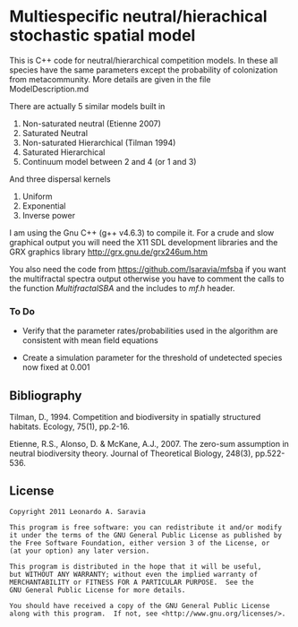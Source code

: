 
# Multiespecific neutral/hierachical stochastic spatial model

This is C++ code for neutral/hierarchical competition models. In these all species have the same parameters except the probability of colonization from metacommunity. More details are given in the file ModelDescription.md

There are actually 5 similar models built in

1. Non-saturated neutral (Etienne 2007)
2. Saturated Neutral 
3. Non-saturated Hierarchical (Tilman 1994)
4. Saturated Hierarchical 
5. Continuum model between 2 and 4 (or 1 and 3)

And three dispersal kernels

1. Uniform
2. Exponential
3. Inverse power 

I am using the Gnu C++ (g++ v4.6.3) to compile it. For a crude and slow graphical output you will need the X11 SDL development libraries and the GRX graphics library http://grx.gnu.de/grx246um.htm

You also need the code from https://github.com/lsaravia/mfsba if you want the multifractal spectra output otherwise you have to comment the calls to the function *MultifractalSBA* and the includes to *mf.h* header.

### To Do

* Verify that the parameter rates/probabilities used in the algorithm are consistent with mean field equations

* Create a simulation parameter for the threshold of undetected species now fixed at 0.001

## Bibliography

Tilman, D., 1994. Competition and biodiversity in spatially structured habitats. Ecology, 75(1), pp.2-16.

Etienne, R.S., Alonso, D. & McKane, A.J., 2007. The zero-sum assumption in neutral biodiversity theory. Journal of Theoretical Biology, 248(3), pp.522-536.

## License

	Copyright 2011 Leonardo A. Saravia
 
    This program is free software: you can redistribute it and/or modify
    it under the terms of the GNU General Public License as published by
    the Free Software Foundation, either version 3 of the License, or
    (at your option) any later version.

    This program is distributed in the hope that it will be useful,
    but WITHOUT ANY WARRANTY; without even the implied warranty of
    MERCHANTABILITY or FITNESS FOR A PARTICULAR PURPOSE.  See the
    GNU General Public License for more details.

    You should have received a copy of the GNU General Public License
    along with this program.  If not, see <http://www.gnu.org/licenses/>.
 
